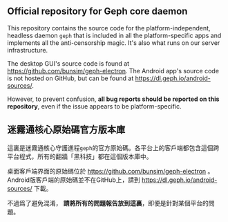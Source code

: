 ## Official repository for Geph core daemon

This repository contains the source code for the platform-independent, headless daemon `geph` that is included in all the platform-specific apps and implements all the anti-censorship magic. It's also what runs on our server infrastructure.

The desktop GUI's source code is found at https://github.com/bunsim/geph-electron. The Android app's source code is not hosted on GitHub, but can be found at https://dl.geph.io/android-sources/.  

However, to prevent confusion, **all bug reports should be reported on this repository**, even if the issue appears to be platform-specific.

## 迷霧通核心原始碼官方版本庫

這裏是迷霧通核心守護進程`geph`的官方原始碼。各平台上的客戶端都包含這個跨平台程式，所有的翻牆「黑科技」都在這個版本庫中。

桌面客戶端界面的原始碼位於 https://github.com/bunsim/geph-electron 。Android版客戶端的原始碼並不在GitHub上，請到 https://dl.geph.io/android-sources/ 下載。

不過爲了避免混淆， **請將所有的問題報告放到這裏**，即便是針對某個平台的問題。
